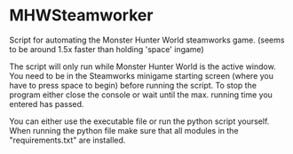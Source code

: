 # MHWSteamworker
Script for automating the Monster Hunter World steamworks game. (seems to be around 1.5x faster than holding 'space' ingame)

The script will only run while Monster Hunter World is the active window.
You need to be in the Steamworks minigame starting screen (where you have to press space to begin) before running the script.
To stop the program either close the console or wait until the max. running time you entered has passed.

You can either use the executable file or run the python script yourself.
When running the python file make sure that all modules in the "requirements.txt" are installed.
